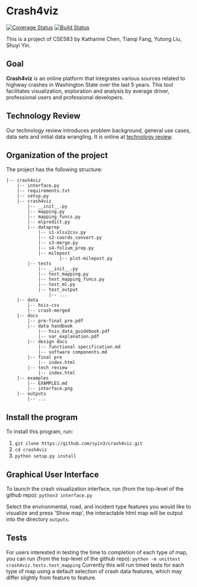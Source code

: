 # Crash4viz
[![Coverage Status](https://coveralls.io/repos/github/syin3/crash4viz/badge.svg?branch=master)](https://coveralls.io/github/syin3/crash4viz?branch=master)
[![Build Status](https://travis-ci.com/syin3/crash4viz.svg?branch=master)](https://travis-ci.com/syin3/crash4viz)

This is a project of CSE583 by Katharine Chen, Tianqi Fang, Yutong Liu, Shuyi Yin.

## Goal
**Crash4viz** is an online platform that integrates various sources related to highway crashes in Washington State over the last 5 years. This tool facilitates visualization, exploration and analysis by average driver, professional users and professional developers.

## Technology Review
Our technology review introduces problem background, general use cases, data sets and initial data wrangling. It is online at [technology review](
https://syin3.github.io/WA-Crash-Viz-and-Analysis/technology%20review/#/).

## Organization of the  project

The project has the following structure:

    |-- crash4viz
        |-- interface.py
        |-- requirements.txt
        |-- setup.py
        |-- crash4viz
            |-- __init__.py
            |-- mapping.py
            |-- mapping_funcs.py
            |-- mlpredict.py
            |-- dataprep
                |-- s1-xlsx2csv.py
                |-- s2-coords_convert.py
                |-- s3-merge.py
                |-- s4-folium_prep.py
                |-- milepost
                        |-- plot-milepost.py
            |-- tests
                |-- __init__.py
                |-- test_mapping.py
                |-- test_mapping_funcs.py
                |-- test_ml.py
                |-- test_output
                    |-- ...
        |-- data
            |-- hsis-csv
            |-- crash-merged
        |-- docs
            |-- pre-final pre.pdf
            |-- data handbook
                |-- hsis_data_guidebook.pdf
                |-- var_explanation.pdf
            |-- design docs
                |-- functional specification.md
                |-- software components.md
            |-- final pre
                |-- index.html
            |-- tech review
                |-- index.html
        |-- examples
            |-- EXAMPLES.md
            |-- interface.png
        |-- outputs
            |-- ...


## Install the program
To install this program, run:
1. ```git clone https://github.com/syin3/crash4viz.git```
2. ```cd crash4viz```
3. ```python setup.py install ```

## Graphical User Interface
To launch the crash visualization interface, run (from the top-level of the github repo):
```python3 interface.py```

Select the environmental, road, and incident type features you would like to visualize and press 'Show map', the interactable html map will be output into the directory ```outputs```.

## Tests
For users interested in testing the time to completion of each type of map, you can run (from the top-level of the github repo):
```python -m unittest crash4viz.tests.test_mapping```
Currently this will run timed tests for each type of map using a default selection of crash data features, which may differ slightly from feature to feature.
